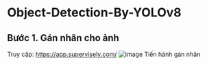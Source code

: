 # Object-Detection-By-YOLOv8
## Bước 1. Gán nhãn cho ảnh
Truy cập: https://app.supervisely.com/
![image](https://github.com/thinhdoanvu/Object-Detection/assets/22977443/5f3a2b6c-61d3-41e7-a3fa-ce7215a3821d)
Tiến hành gán nhãn
